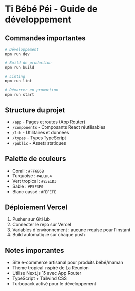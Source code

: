 # Ti Bébé Péi - Guide de développement

## Commandes importantes

```bash
# Développement
npm run dev

# Build de production
npm run build

# Linting
npm run lint

# Démarrer en production
npm run start
```

## Structure du projet

- `/app` - Pages et routes (App Router)
- `/components` - Composants React réutilisables
- `/lib` - Utilitaires et données
- `/types` - Types TypeScript
- `/public` - Assets statiques

## Palette de couleurs

- Corail : `#FF6B6B`
- Turquoise : `#4ECDC4`
- Vert tropical : `#95E1D3`
- Sable : `#F5F3F0`
- Blanc cassé : `#FEFEFE`

## Déploiement Vercel

1. Pusher sur GitHub
2. Connecter le repo sur Vercel
3. Variables d'environnement : aucune requise pour l'instant
4. Build automatique sur chaque push

## Notes importantes

- Site e-commerce artisanal pour produits bébé/maman
- Thème tropical inspiré de La Réunion
- Utilise Next.js 15 avec App Router
- TypeScript + Tailwind CSS
- Turbopack activé pour le développement